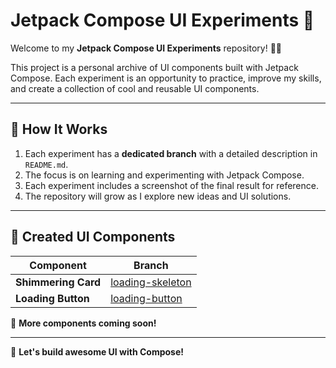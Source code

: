 # Jetpack Compose UI Experiments 🚀

Welcome to my **Jetpack Compose UI Experiments** repository! 🎨🔥

This project is a personal archive of UI components built with Jetpack Compose. Each experiment is an opportunity to practice, improve my skills, and create a collection of cool and reusable UI components.

---

## 🚀 How It Works
1. Each experiment has a **dedicated branch** with a detailed description in `README.md`.
2. The focus is on learning and experimenting with Jetpack Compose.
3. Each experiment includes a screenshot of the final result for reference.
4. The repository will grow as I explore new ideas and UI solutions.

---

## 🎨 Created UI Components

| Component | Branch |
|-----------|--------|
| **Shimmering Card** | [loading-skeleton](https://github.com/tdiego95/compose-challenges/tree/loading-skeleton) |
| **Loading Button** | [loading-button](https://github.com/tdiego95/compose-challenges/tree/loading-button) |

📌 **More components coming soon!**

---

🚀 **Let's build awesome UI with Compose!**

